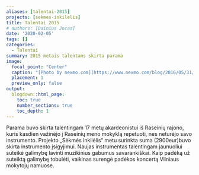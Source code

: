 ```yaml
---
aliases: [talentai-2015]
projects: [sekmes-inkilelis]
title: Talentai 2015
# authors: [Dainius Jocas]
date: '2020-02-05'
tags: []
categories:
  - Talentai
summary: 2015 metais talentams skirta parama
image:
  focal_point: "Center"
  caption: "[Photo by nexmo.com](https://www.nexmo.com/blog/2016/05/31/building-sms-google-sheets-application-aws-lambda-dr)"
  placement: 1
  preview_only: false
output:
  blogdown::html_page:
    toc: true
    number_sections: true
    toc_depth: 1
---
```

Parama buvo skirta talentingam 17 metų akardeonistui  iš Raseinių rajono, kuris kasdien važinėjo į Raseinių meno mokyklą repetuoti, nes neturėjo savo instrumento. Projekto „Sėkmės inkilėlis“  metu surinkta suma (2900eur)buvo skirta instrumento įsigyjimui. Naujas instrumentas talentingam jaunuoliui suteikė galimybę lavinti muzikinius gabumus savarankiškai. Kaip padėką už suteiktą galimybę tobulėti, vaikinas surengė padėkos koncertą Vilniaus mokytojų namuose. 

